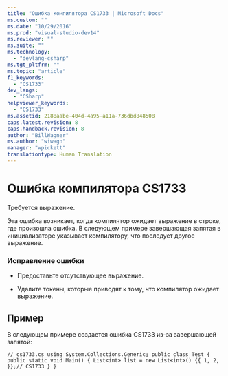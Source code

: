 ```yaml
---
title: "Ошибка компилятора CS1733 | Microsoft Docs"
ms.custom: ""
ms.date: "10/29/2016"
ms.prod: "visual-studio-dev14"
ms.reviewer: ""
ms.suite: ""
ms.technology: 
  - "devlang-csharp"
ms.tgt_pltfrm: ""
ms.topic: "article"
f1_keywords: 
  - "CS1733"
dev_langs: 
  - "CSharp"
helpviewer_keywords: 
  - "CS1733"
ms.assetid: 2188aabe-404d-4a95-a11a-736dbd848508
caps.latest.revision: 8
caps.handback.revision: 8
author: "BillWagner"
ms.author: "wiwagn"
manager: "wpickett"
translationtype: Human Translation
---
```

# Ошибка компилятора CS1733
Требуется выражение.  
  
 Эта ошибка возникает, когда компилятор ожидает выражение в строке, где произошла ошибка. В следующем примере завершающая запятая в инициализаторе указывает компилятору, что последует другое выражение.  
  
### Исправление ошибки  
  
-   Предоставьте отсутствующее выражение.  
  
-   Удалите токены, которые приводят к тому, что компилятор ожидает выражение.  
  
## Пример  
 В следующем примере создается ошибка CS1733 из\-за завершающей запятой:  
  
```  
// cs1733.cs using System.Collections.Generic; public class Test { public static void Main() { List<int> list = new List<int>() {{ 1, 2, }};// CS1733 } }  
```